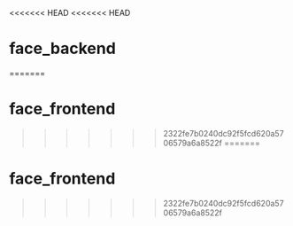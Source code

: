 <<<<<<< HEAD
<<<<<<< HEAD
# face_backend
=======
# face_frontend
>>>>>>> 2322fe7b0240dc92f5fcd620a5706579a6a8522f
=======
# face_frontend
>>>>>>> 2322fe7b0240dc92f5fcd620a5706579a6a8522f
